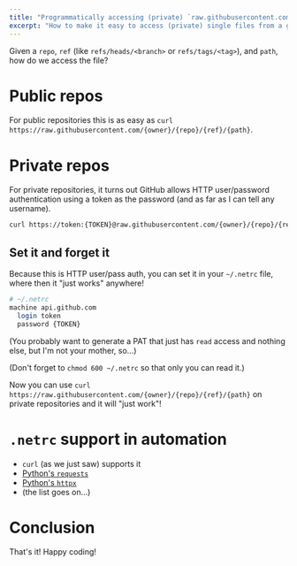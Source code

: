 ```yaml
---
title: "Programmatically accessing (private) `raw.githubusercontent.com` URLs"
excerpt: "How to make it easy to access (private) single files from a github.com repo"
---
```


Given a `repo`, `ref` (like `refs/heads/<branch>` or `refs/tags/<tag>`), and `path`, how do we access the file?

# Public repos

For public repositories this is as easy as `curl https://raw.githubusercontent.com/{owner}/{repo}/{ref}/{path}`.

# Private repos

For private repositories, it turns out GitHub allows HTTP user/password authentication using a token as the password (and as far as I can tell any username).

```bash
curl https://token:{TOKEN}@raw.githubusercontent.com/{owner}/{repo}/{ref}/{path}
```

## Set it and forget it

Because this is HTTP user/pass auth, you can set it in your `~/.netrc` file, where then it "just works" anywhere!

```bash
# ~/.netrc
machine api.github.com
  login token
  password {TOKEN}
```

(You probably want to generate a PAT that just has `read` access and nothing else, but I'm not your mother, so...)

(Don't forget to `chmod 600 ~/.netrc` so that only you can read it.)

Now you can use `curl https://raw.githubusercontent.com/{owner}/{repo}/{ref}/{path}` on private repositories and it will "just work"!

# `.netrc` support in automation

- `curl` (as we just saw) supports it
- [Python's `requests`](https://requests.readthedocs.io/en/latest/user/authentication/#netrc-authentication)
- [Python's `httpx`](https://www.python-httpx.org/advanced/authentication/#netrc-authentication)
- (the list goes on...)

# Conclusion

That's it! Happy coding!

